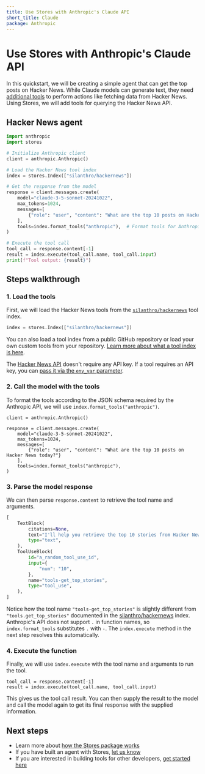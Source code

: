 ```yaml
---
title: Use Stores with Anthropic's Claude API
short_title: Claude
package: Anthropic
---
```


# Use Stores with Anthropic's Claude API

In this quickstart, we will be creating a simple agent that can get the top posts on Hacker News. While Claude models can generate text, they need [additional tools](https://docs.anthropic.com/en/docs/build-with-claude/tool-use/overview) to perform actions like fetching data from Hacker News. Using Stores, we will add tools for querying the Hacker News API.

## Hacker News agent

```python
import anthropic
import stores

# Initialize Anthropic client
client = anthropic.Anthropic()

# Load the Hacker News tool index
index = stores.Index(["silanthro/hackernews"])

# Get the response from the model
response = client.messages.create(
    model="claude-3-5-sonnet-20241022",
    max_tokens=1024,
    messages=[
        {"role": "user", "content": "What are the top 10 posts on Hacker News today?"}
    ],
    tools=index.format_tools("anthropic"),  # Format tools for Anthropic
)

# Execute the tool call
tool_call = response.content[-1]
result = index.execute(tool_call.name, tool_call.input)
print(f"Tool output: {result}")
```

## Steps walkthrough

### 1. Load the tools

First, we will load the Hacker News tools from the [`silanthro/hackernews`](https://github.com/silanthro/hackernews) tool index.

```python
index = stores.Index(["silanthro/hackernews"])
```

You can also load a tool index from a public GitHub repository or load your own custom tools from your repository. [Learn more about what a tool index is here](/docs/guide/_index/what_is_an_index).

The [Hacker News API](https://github.com/HackerNews/API) doesn't require any API key. If a tool requires an API key, you can [pass it via the `env_var` parameter](/docs/guide/remote_index/environment_variables).

### 2. Call the model with the tools

To format the tools according to the JSON schema required by the Anthropic API, we will use `index.format_tools("anthropic")`.

```python{9}
client = anthropic.Anthropic()

response = client.messages.create(
    model="claude-3-5-sonnet-20241022",
    max_tokens=1024,
    messages=[
        {"role": "user", "content": "What are the top 10 posts on Hacker News today?"}
    ],
    tools=index.format_tools("anthropic"),
)
```

### 3. Parse the model response

We can then parse `response.content` to retrieve the tool name and arguments.

```python {9-13} [response.content]
[
    TextBlock(
        citations=None,
        text="I'll help you retrieve the top 10 stories from Hacker News using the get_top_stories function.",
        type="text",
    ),
    ToolUseBlock(
        id="a_random_tool_use_id",
        input={
            "num": "10",
        },
        name="tools-get_top_stories",
        type="tool_use",
    ),
]
```

Notice how the tool name `"tools-get_top_stories"` is slightly different from `"tools.get_top_stories"` documented in the [silanthro/hackernews](https://github.com/silanthro/hackernews) index. Anthropic's API does not support `.` in function names, so `index.format_tools` substitutes `.` with `-`. The `index.execute` method in the next step resolves this automatically.

### 4. Execute the function

Finally, we will use `index.execute` with the tool name and arguments to run the tool.

```python{2}
tool_call = response.content[-1]
result = index.execute(tool_call.name, tool_call.input)
```

This gives us the tool call result. You can then supply the result to the model and call the model again to get its final response with the supplied information.

## Next steps

- Learn more about [how the Stores package works](/docs/guide)
- If you have built an agent with Stores, [let us know](http://twitter.com/alfred_lua)
- If you are interested in building tools for other developers, [get started here](/docs/contribute)
